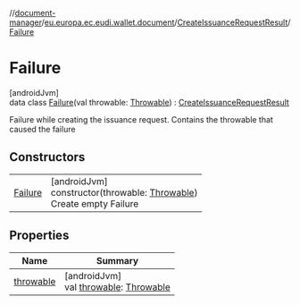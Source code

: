 //[document-manager](../../../../index.md)/[eu.europa.ec.eudi.wallet.document](../../index.md)/[CreateIssuanceRequestResult](../index.md)/[Failure](index.md)

# Failure

[androidJvm]\
data class [Failure](index.md)(val throwable: [Throwable](https://kotlinlang.org/api/latest/jvm/stdlib/kotlin/-throwable/index.html)) : [CreateIssuanceRequestResult](../index.md)

Failure while creating the issuance request. Contains the throwable that caused the failure

## Constructors

| | |
|---|---|
| [Failure](-failure.md) | [androidJvm]<br>constructor(throwable: [Throwable](https://kotlinlang.org/api/latest/jvm/stdlib/kotlin/-throwable/index.html))<br>Create empty Failure |

## Properties

| Name | Summary |
|---|---|
| [throwable](throwable.md) | [androidJvm]<br>val [throwable](throwable.md): [Throwable](https://kotlinlang.org/api/latest/jvm/stdlib/kotlin/-throwable/index.html) |
